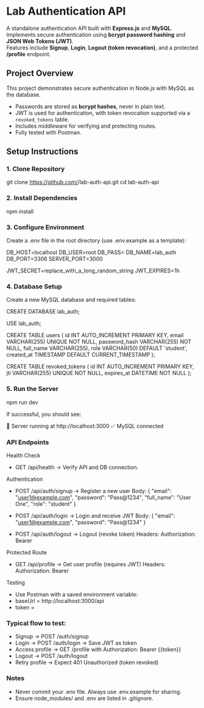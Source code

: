 # Lab Authentication API

A standalone authentication API built with **Express.js** and **MySQL**.  
Implements secure authentication using **bcrypt password hashing** and **JSON Web Tokens (JWT)**.  
Features include **Signup**, **Login**, **Logout (token revocation)**, and a protected **/profile** endpoint.  

## Project Overview
This project demonstrates secure authentication in Node.js with MySQL as the database.  
- Passwords are stored as **bcrypt hashes**, never in plain text.  
- JWT is used for authentication, with token revocation supported via a `revoked_tokens` table.  
- Includes middleware for verifying and protecting routes.  
- Fully tested with Postman.  

## Setup Instructions

### 1. Clone Repository
git clone https://github.com/<your-username>/lab-auth-api.git
cd lab-auth-api
### 2. Install Dependencies
npm install
### 3. Configure Environment
Create a .env file in the root directory (use .env.example as a template):

DB_HOST=localhost
DB_USER=root
DB_PASS=
DB_NAME=lab_auth
DB_PORT=3306
SERVER_PORT=3000

JWT_SECRET=replace_with_a_long_random_string
JWT_EXPIRES=1h

### 4. Database Setup
Create a new MySQL database and required tables:

CREATE DATABASE lab_auth;

USE lab_auth;

CREATE TABLE users (
  id INT AUTO_INCREMENT PRIMARY KEY,
  email VARCHAR(255) UNIQUE NOT NULL,
  password_hash VARCHAR(255) NOT NULL,
  full_name VARCHAR(255),
  role VARCHAR(50) DEFAULT 'student',
  created_at TIMESTAMP DEFAULT CURRENT_TIMESTAMP
);

CREATE TABLE revoked_tokens (
  id INT AUTO_INCREMENT PRIMARY KEY,
  jti VARCHAR(255) UNIQUE NOT NULL,
  expires_at DATETIME NOT NULL
);

### 5. Run the Server
npm run dev

If successful, you should see:

🚀 Server running at http://localhost:3000
✅ MySQL connected

### API Endpoints
Health Check
- GET /api/health → Verify API and DB connection.

Authentication
- POST /api/auth/signup → Register a new user
  Body: { "email": "user1@example.com", "password": "Pass@1234", "full_name": "User One", "role": "student" }
  
- POST /api/auth/login → Login and receive JWT
  Body: { "email": "user1@example.com", "password": "Pass@1234" }

- POST /api/auth/logout → Logout (revoke token)
  Headers: Authorization: Bearer <token>

Protected Route
- GET /api/profile → Get user profile (requires JWT)
  Headers: Authorization: Bearer <token>

Testing

- Use Postman with a saved environment variable:
- baseUrl = http://localhost:3000/api
- token = <set after login>

### Typical flow to test:
- Signup → POST /auth/signup
- Login → POST /auth/login → Save JWT as token
- Access profile → GET /profile with Authorization: Bearer {{token}}
- Logout → POST /auth/logout
- Retry profile → Expect 401 Unauthorized (token revoked)

### Notes
- Never commit your .env file. Always use .env.example for sharing.
- Ensure node_modules/ and .env are listed in .gitignore.
